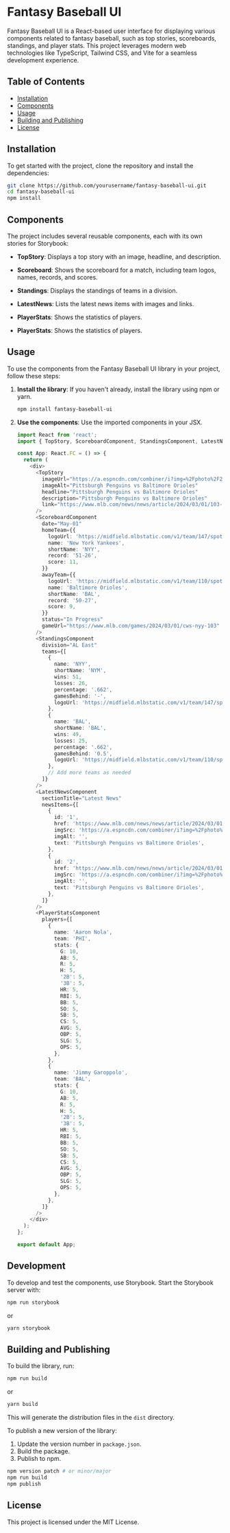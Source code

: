 # Fantasy Baseball UI

Fantasy Baseball UI is a React-based user interface for displaying various components related to fantasy baseball, such as top stories, scoreboards, standings, and player stats. This project leverages modern web technologies like TypeScript, Tailwind CSS, and Vite for a seamless development experience.

## Table of Contents

- [Installation](#installation)
- [Components](#components)
- [Usage](#usage)
- [Building and Publishing](#building-and-publishing)
- [License](#license)

## Installation

To get started with the project, clone the repository and install the dependencies:

```bash
git clone https://github.com/yourusername/fantasy-baseball-ui.git
cd fantasy-baseball-ui
npm install
```

## Components

The project includes several reusable components, each with its own stories for Storybook:

- **TopStory**: Displays a top story with an image, headline, and description.

- **Scoreboard**: Shows the scoreboard for a match, including team logos, names, records, and scores.

- **Standings**: Displays the standings of teams in a division.

- **LatestNews**: Lists the latest news items with images and links.

- **PlayerStats**: Shows the statistics of players.

- **PlayerStats**: Shows the statistics of players.

## Usage

To use the components from the Fantasy Baseball UI library in your project, follow these steps:

1. **Install the library**: If you haven't already, install the library using npm or yarn.

    ```bash
    npm install fantasy-baseball-ui
    ```

2. **Use the components**: Use the imported components in your JSX.

    ```typescript
    import React from 'react';
    import { TopStory, ScoreboardComponent, StandingsComponent, LatestNewsComponent, PlayerStatsComponent } from 'fantasy-baseball-ui';

    const App: React.FC = () => {
      return (
        <div>
          <TopStory
            imageUrl="https://a.espncdn.com/combiner/i?img=%2Fphoto%2F2024%2F0301%2Fr%2Fpittsburgh-penguins-vs-baltimore-orioles_1200_675_x_450.jpg"
            imageAlt="Pittsburgh Penguins vs Baltimore Orioles"
            headline="Pittsburgh Penguins vs Baltimore Orioles"
            description="Pittsburgh Penguins vs Baltimore Orioles"
            link="https://www.mlb.com/news/news/article/2024/03/01/103-nyy-baltimore-orioles-game-news-and-updates"
          />
          <ScoreboardComponent
            date="May-01"
            homeTeam={{
              logoUrl: 'https://midfield.mlbstatic.com/v1/team/147/spots/72',
              name: 'New York Yankees',
              shortName: 'NYY',
              record: '51-26',
              score: 11,
            }}
            awayTeam={{
              logoUrl: 'https://midfield.mlbstatic.com/v1/team/110/spots/72',
              name: 'Baltimore Orioles',
              shortName: 'BAL',
              record: '50-27',
              score: 9,
            }}
            status="In Progress"
            gameUrl="https://www.mlb.com/games/2024/03/01/cws-nyy-103"
          />
          <StandingsComponent
            division="AL East"
            teams={[
              {
                name: 'NYY',
                shortName: 'NYM',
                wins: 51,
                losses: 26,
                percentage: '.662',
                gamesBehind: '-',
                logoUrl: 'https://midfield.mlbstatic.com/v1/team/147/spots/72',
              },
              {
                name: 'BAL',
                shortName: 'BAL',
                wins: 49,
                losses: 25,
                percentage: '.662',
                gamesBehind: '0.5',
                logoUrl: 'https://midfield.mlbstatic.com/v1/team/110/spots/72',
              },
              // Add more teams as needed
            ]}
          />
          <LatestNewsComponent
            sectionTitle="Latest News"
            newsItems={[
              {
                id: '1',
                href: 'https://www.mlb.com/news/news/article/2024/03/01/103-nyy-baltimore-orioles-game-news-and-updates',
                imgSrc: 'https://a.espncdn.com/combiner/i?img=%2Fphoto%2F2024%2F0301%2Fr%2Fpittsburgh-penguins-vs-baltimore-orioles_1200_675_x_450.jpg',
                imgAlt: '',
                text: 'Pittsburgh Penguins vs Baltimore Orioles',
              },
              {
                id: '2',
                href: 'https://www.mlb.com/news/news/article/2024/03/01/103-nyy-baltimore-orioles-game-news-and-updates',
                imgSrc: 'https://a.espncdn.com/combiner/i?img=%2Fphoto%2F2024%2F0301%2Fr%2Fpittsburgh-penguins-vs-baltimore-orioles_1200_675_x_450.jpg',
                imgAlt: '',
                text: 'Pittsburgh Penguins vs Baltimore Orioles',
              },
            ]}
          />
          <PlayerStatsComponent
            players={[
              {
                name: 'Aaron Nola',
                team: 'PHI',
                stats: {
                  G: 10,
                  AB: 5,
                  R: 5,
                  H: 5,
                  '2B': 5,
                  '3B': 5,
                  HR: 5,
                  RBI: 5,
                  BB: 5,
                  SO: 5,
                  SB: 5,
                  CS: 5,
                  AVG: 5,
                  OBP: 5,
                  SLG: 5,
                  OPS: 5,
                },
              },
              {
                name: 'Jimmy Garoppolo',
                team: 'BAL',
                stats: {
                  G: 10,
                  AB: 5,
                  R: 5,
                  H: 5,
                  '2B': 5,
                  '3B': 5,
                  HR: 5,
                  RBI: 5,
                  BB: 5,
                  SO: 5,
                  SB: 5,
                  CS: 5,
                  AVG: 5,
                  OBP: 5,
                  SLG: 5,
                  OPS: 5,
                },
              },
            ]}
          />
        </div>
      );
    };

    export default App;
    ```

## Development

To develop and test the components, use Storybook. Start the Storybook server with:

```bash
npm run storybook
```
or
```bash
yarn storybook
```

## Building and Publishing

To build the library, run:

```bash
npm run build
```

or

```bash
yarn build
```

This will generate the distribution files in the `dist` directory.

To publish a new version of the library:

1. Update the version number in `package.json`.
2. Build the package.
3. Publish to npm.

```bash
npm version patch # or minor/major
npm run build
npm publish
```

## License

This project is licensed under the MIT License.
